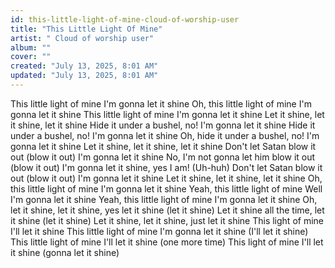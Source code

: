 ```yaml
---
id: this-little-light-of-mine-cloud-of-worship-user
title: "This Little Light Of Mine"
artist: " Cloud of worship user"
album: ""
cover: ""
created: "July 13, 2025, 8:01 AM"
updated: "July 13, 2025, 8:01 AM"
---
```


This little light of mine
I'm gonna let it shine
Oh, this little light of mine
I'm gonna let it shine
This little light of mine
I'm gonna let it shine
Let it shine, let it shine, let it shine
Hide it under a bushel, no!
I'm gonna let it shine
Hide it under a bushel, no!
I'm gonna let it shine
Oh, hide it under a bushel, no!
I'm gonna let it shine
Let it shine, let it shine, let it shine
Don't let Satan blow it out (blow it out)
I'm gonna let it shine
No, I'm not gonna let him blow it out (blow it out)
I'm gonna let it shine, yes I am! (Uh-huh)
Don't let Satan blow it out (blow it out)
I'm gonna let it shine
Let it shine, let it shine, let it shine
Oh, this little light of mine
I'm gonna let it shine
Yeah, this little light of mine
Well I'm gonna let it shine
Yeah, this little light of mine
I'm gonna let it shine
Oh, let it shine, let it shine, yes let it shine (let it shine)
Let it shine all the time, let it shine (let it shine)
Let it shine, let it shine, just let it shine
This light of mine
I'll let it shine
This little light of mine
I'm gonna let it shine (I'll let it shine)
This little light of mine
I'll let it shine (one more time)
This light of mine
I'll let it shine (gonna let it shine)